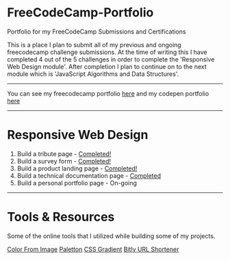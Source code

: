 # FreeCodeCamp-Portfolio
Portfolio for my FreeCodeCamp Submissions and Certifications

This is a place I plan to submit all of my previous and ongoing freecodecamp challenge submissions. At the time of writing this I have completed 4 out of the 5 challenges in order to complete the 'Responsive Web Design module'. After completion I plan to continue on to the next module which is 'JavaScript Algorithms and Data Structures'.

<hr>

You can see my freecodecamp portfolio [here](https://www.freecodecamp.org/taylor150) and my codepen portfolio [here](https://codepen.io/dashboard/)

<hr>

# Responsive Web Design
1. Build a tribute page - [Completed!](https://codepen.io/taylor150/pen/mdeObpw)
2. Build a survey form - [Completed!](https://codepen.io/taylor150/pen/GRpNwww)
3. Build a product landing page - [Completed!](https://codepen.io/taylor150/pen/OJyWdMX)
4. Build a technical documentation page - [Completed](https://codepen.io/taylor150/pen/LYpOPoQ)
5. Build a personal portfolio page - On-going

<hr>

# Tools & Resources

Some of the online tools that I utilized while building some of my projects.

[Color From Image](https://html-color-codes.info/colors-from-image/#)
[Paletton](https://paletton.com/#uid=15x0u0kllllaFw0g0qFqFg0w0aF)
[CSS Gradient](https://cssgradient.io/)
[Bitly URL Shortener](https://app.bitly.com/Bk4tfaNh5qX/bitlinks/3f3Jr1X)

